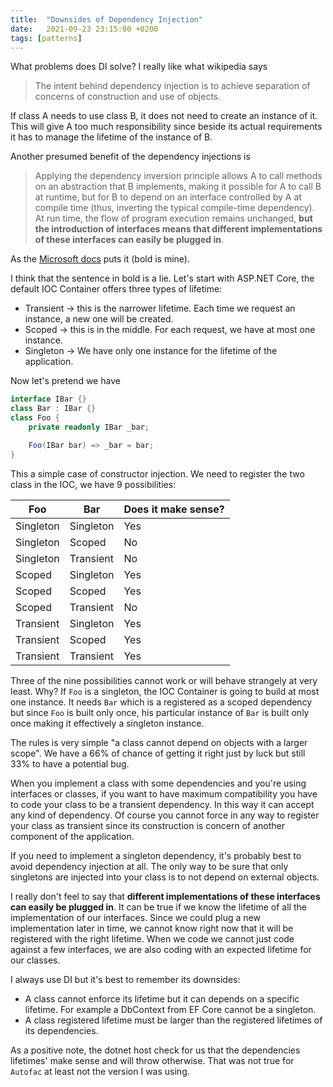 ```yaml
---
title:  "Downsides of Dependency Injection"
date:   2021-09-23 23:15:00 +0200
tags: [patterns]
---
```


What problems does DI solve? I really like what wikipedia says

>The intent behind dependency injection is to achieve separation of concerns of construction and use of objects.

If class A needs to use class B, it does not need to create an instance of it. This will give A too much responsibility since beside its actual requirements it has to manage the lifetime of the instance of B.

<!-- truncate -->

Another presumed benefit of the dependency injections is

>Applying the dependency inversion principle allows A to call methods on an abstraction that B implements, making it possible for A to call B at runtime, but for B to depend on an interface controlled by A at compile time (thus, inverting the typical compile-time dependency). At run time, the flow of program execution remains unchanged, **but the introduction of interfaces means that different implementations of these interfaces can easily be plugged in**.

As the [Microsoft docs](https://docs.microsoft.com/en-us/dotnet/architecture/modern-web-apps-azure/architectural-principles#dependency-inversion) puts it (bold is mine).   

I think that the sentence in bold is a lie. Let's start with ASP.NET Core, the default IOC Container offers three types of lifetime:
* Transient -> this is the narrower lifetime. Each time we request an instance, a new one will be created.
* Scoped -> this is in the middle. For each request, we have at most one instance.
* Singleton -> We have only one instance for the lifetime of the application.
  
Now let's pretend we have

```csharp
interface IBar {}
class Bar : IBar {}
class Foo {
    private readonly IBar _bar;

    Foo(IBar bar) => _bar = bar;
}
```

This a simple case of constructor injection. We need to register the two class in the IOC, we have 9 possibilities:

| Foo      | Bar | Does it make sense? |
| ----------- | ----------- | ------|
| Singleton | Singleton | Yes |
| Singleton   | Scoped        | No |
| Singleton   | Transient        | No |
| Scoped | Singleton | Yes |
| Scoped   | Scoped        | Yes |
| Scoped   | Transient        | No |
| Transient | Singleton | Yes |
| Transient   | Scoped        | Yes |
| Transient   | Transient        | Yes |

Three of the nine possibilities cannot work or will behave strangely at very least. Why? If `Foo` is a singleton, the IOC Container is going to build at most one instance. It needs `Bar` which is a registered as a scoped dependency but since `Foo` is built only once, his particular instance of `Bar` is built only once making it effectively a singleton instance. 

The rules is very simple "a class cannot depend on objects with a larger scope". We have a 66% of chance of getting it right just by luck but still 33% to have a potential bug. 

When you implement a class with some dependencies and you're using interfaces or classes, if you want to have maximum compatibility you have to code your class to be a transient dependency. In this way it can accept any kind of dependency. Of course you cannot force in any way to register your class as transient since its construction is concern of another component of the application. 

If you need to implement a singleton dependency, it's probably best to avoid dependency injection at all. The only way to be sure that only singletons are injected into your class is to not depend on external objects.

I really don't feel to say that **different implementations of these interfaces can easily be plugged in**. It can be true if we know the lifetime of all the implementation of our interfaces. Since we could plug a new implementation later in time, we cannot know right now that it will be registered with the right lifetime. When we code we cannot just code against a few interfaces, we are also coding with an expected lifetime for our classes.

I always use DI but it's best to remember its downsides:
* A class cannot enforce its lifetime but it can depends on a specific lifetime. For example a DbContext from EF Core cannot be a singleton.
* A class registered lifetime must be larger than the registered lifetimes of its dependencies.

As a positive note, the dotnet host check for us that the dependencies lifetimes' make sense and will throw otherwise. That was not true for `Autofac` at least not the version I was using.
